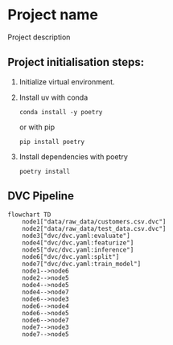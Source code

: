 # Project name

Project description

## Project initialisation steps:

1. Initialize virtual environment.
2. Install uv with conda
    ```
    conda install -y poetry
    ```
    or with pip
    ```
    pip install poetry
    ```

3. Install dependencies with poetry
    ```
    poetry install
    ```

## DVC Pipeline
<!-- DVC DAG START -->
```mermaid
flowchart TD
	node1["data/raw_data/customers.csv.dvc"]
	node2["data/raw_data/test_data.csv.dvc"]
	node3["dvc/dvc.yaml:evaluate"]
	node4["dvc/dvc.yaml:featurize"]
	node5["dvc/dvc.yaml:inference"]
	node6["dvc/dvc.yaml:split"]
	node7["dvc/dvc.yaml:train_model"]
	node1-->node6
	node2-->node5
	node4-->node5
	node4-->node7
	node6-->node3
	node6-->node4
	node6-->node5
	node6-->node7
	node7-->node3
	node7-->node5
```
<!-- DVC DAG END -->
